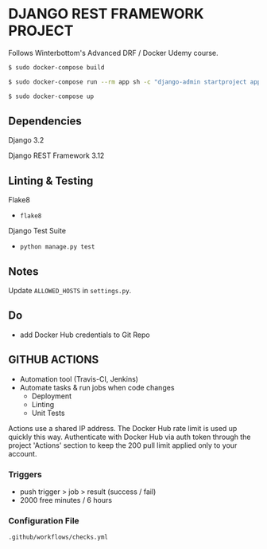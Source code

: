 # DJANGO REST FRAMEWORK PROJECT

Follows Winterbottom's Advanced DRF / Docker Udemy course.

```bash
$ sudo docker-compose build

$ sudo docker-compose run --rm app sh -c "django-admin startproject app ."

$ sudo docker-compose up
```

## Dependencies

Django 3.2

Django REST Framework 3.12

## Linting & Testing

Flake8

-   `flake8`

Django Test Suite

-   `python manage.py test`

## Notes

Update `ALLOWED_HOSTS` in `settings.py`.

## Do

-   add Docker Hub credentials to Git Repo

## GITHUB ACTIONS

-   Automation tool (Travis-CI, Jenkins)
-   Automate tasks & run jobs when code changes
    -   Deployment
    -   Linting
    -   Unit Tests

Actions use a shared IP address. The Docker Hub rate limit is used up quickly this way. Authenticate with Docker Hub via auth token through the project 'Actions' section to keep the 200 pull limit applied only to your account.

### Triggers

-   push trigger > job > result (success / fail)
-   2000 free minutes / 6 hours

### Configuration File

`.github/workflows/checks.yml`
